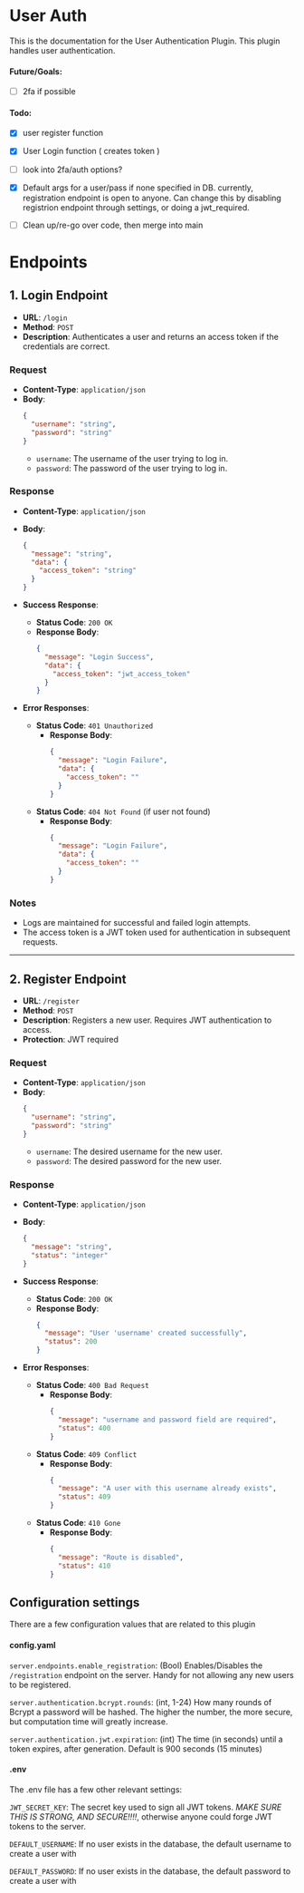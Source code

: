 # User Auth

This is the documentation for the User Authentication Plugin. This plugin handles user authentication.

#### Future/Goals:
- [ ] 2fa if possible


#### Todo:
- [X] user register function
- [X] User Login function ( creates token )
- [ ] look into 2fa/auth options?

- [X] Default args for a user/pass if none specified in DB. 
    currently, registration endpoint is open to anyone. Can change this by disabling registrion endpoint through settings, or doing a jwt_required. 

- [ ] Clean up/re-go over code, then merge into main

# Endpoints

## 1. Login Endpoint

- **URL**: `/login`
- **Method**: `POST`
- **Description**: Authenticates a user and returns an access token if the credentials are correct.

### Request

- **Content-Type**: `application/json`
- **Body**:
  ```json
  {
    "username": "string",
    "password": "string"
  }
  ```
  - `username`: The username of the user trying to log in.
  - `password`: The password of the user trying to log in.

### Response

- **Content-Type**: `application/json`
- **Body**:
  ```json
  {
    "message": "string",
    "data": {
      "access_token": "string"
    }
  }
  ```

- **Success Response**:
  - **Status Code**: `200 OK`
  - **Response Body**:
    ```json
    {
      "message": "Login Success",
      "data": {
        "access_token": "jwt_access_token"
      }
    }
    ```

- **Error Responses**:
  - **Status Code**: `401 Unauthorized`
    - **Response Body**:
      ```json
      {
        "message": "Login Failure",
        "data": {
          "access_token": ""
        }
      }
      ```
  - **Status Code**: `404 Not Found` (if user not found)
    - **Response Body**:
      ```json
      {
        "message": "Login Failure",
        "data": {
          "access_token": ""
        }
      }
      ```

### Notes

- Logs are maintained for successful and failed login attempts.
- The access token is a JWT token used for authentication in subsequent requests.

---

## 2. Register Endpoint

- **URL**: `/register`
- **Method**: `POST`
- **Description**: Registers a new user. Requires JWT authentication to access.
- **Protection**: JWT required

### Request

- **Content-Type**: `application/json`
- **Body**:
  ```json
  {
    "username": "string",
    "password": "string"
  }
  ```
  - `username`: The desired username for the new user.
  - `password`: The desired password for the new user.

### Response

- **Content-Type**: `application/json`
- **Body**:
  ```json
  {
    "message": "string",
    "status": "integer"
  }
  ```

- **Success Response**:
  - **Status Code**: `200 OK`
  - **Response Body**:
    ```json
    {
      "message": "User 'username' created successfully",
      "status": 200
    }
    ```

- **Error Responses**:
  - **Status Code**: `400 Bad Request`
    - **Response Body**:
      ```json
      {
        "message": "username and password field are required",
        "status": 400
      }
      ```
  - **Status Code**: `409 Conflict`
    - **Response Body**:
      ```json
      {
        "message": "A user with this username already exists",
        "status": 409
      }
      ```
  - **Status Code**: `410 Gone`
    - **Response Body**:
      ```json
      {
        "message": "Route is disabled",
        "status": 410
      }
      ```


## Configuration settings

There are a few configuration values that are related to this plugin


#### config.yaml
`server.endpoints.enable_registration`: (Bool) Enables/Disables the `/registration` endpoint on the server. Handy for not allowing any new users to be registered.

`server.authentication.bcrypt.rounds`: (int, 1-24) How many rounds of Bcrypt a password will be hashed. The higher the number, the more secure, but computation time will greatly increase. 

`server.authentication.jwt.expiration`: (int) The time (in seconds) until a token expires, after generation. Default is 900 seconds (15 minutes)

#### .env
The .env file has a few other relevant settings:

`JWT_SECRET_KEY`: The secret key used to sign all JWT tokens. *MAKE SURE THIS IS STRONG, AND SECURE!!!!*, otherwise anyone could forge JWT tokens to the server.

`DEFAULT_USERNAME`: If no user exists in the database, the default username to create a user with

`DEFAULT_PASSWORD`: If no user exists in the database, the default password to create a user with



